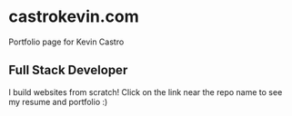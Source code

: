 # castrokevin.com
Portfolio page for Kevin Castro

## Full Stack Developer
I build websites from scratch!  Click on the link near the repo name to see my resume and portfolio :)
